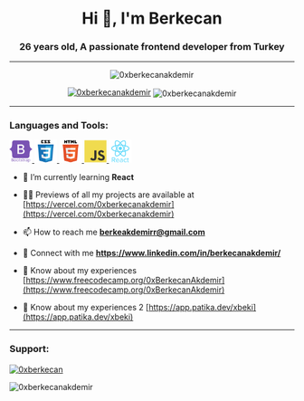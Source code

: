 <h1 align="center">Hi 👋, I'm Berkecan</h1>
<h3 align="center">26 years old, A passionate frontend developer from Turkey</h3>
<hr>
<p align="center"> <img src="https://komarev.com/ghpvc/?username=0xberkecanakdemir&label=Profile%20views&color=0e75b6&style=flat" alt="0xberkecanakdemir" /> </p>
<div>
<p align="center"> <a href="https://github.com/ryo-ma/github-profile-trophy"><img src="https://github-profile-trophy.vercel.app/?username=0xberkecanakdemir" alt="0xberkecanakdemir" /></a>
<img align="center" src="https://github-readme-stats.vercel.app/api/top-langs?username=0xberkecanakdemir&show_icons=true&locale=en&layout=compact" alt="0xberkecanakdemir" />
</div>
<hr>
<h3 align="left">Languages and Tools:</h3>
<p align="left" style="border"> <a href="https://getbootstrap.com" target="_blank" rel="noreferrer"> <img src="https://raw.githubusercontent.com/devicons/devicon/master/icons/bootstrap/bootstrap-plain-wordmark.svg" alt="bootstrap" width="40" height="40"/> </a> <a href="https://www.w3schools.com/css/" target="_blank" rel="noreferrer"> <img src="https://raw.githubusercontent.com/devicons/devicon/master/icons/css3/css3-original-wordmark.svg" alt="css3" width="40" height="40"/> </a> <a href="https://www.w3.org/html/" target="_blank" rel="noreferrer"> <img src="https://raw.githubusercontent.com/devicons/devicon/master/icons/html5/html5-original-wordmark.svg" alt="html5" width="40" height="40"/> </a> <a href="https://developer.mozilla.org/en-US/docs/Web/JavaScript" target="_blank" rel="noreferrer"> <img src="https://raw.githubusercontent.com/devicons/devicon/master/icons/javascript/javascript-original.svg" alt="javascript" width="40" height="40"/> </a> <a href="https://reactjs.org/" target="_blank" rel="noreferrer"> <img src="https://raw.githubusercontent.com/devicons/devicon/master/icons/react/react-original-wordmark.svg" alt="react" width="40" height="40"/> </a> </p>

- 🌱 I’m currently learning <strong>React</strong>

- 👨‍💻 Previews of all my projects are available at [https://vercel.com/0xberkecanakdemir](https://vercel.com/0xberkecanakdemir)

- 📫 How to reach me **berkeakdemirr@gmail.com**

- 💼 Connect with me **https://www.linkedin.com/in/berkecanakdemir/**

- 📄 Know about my experiences [https://www.freecodecamp.org/0xBerkecanAkdemir](https://www.freecodecamp.org/0xBerkecanAkdemir)

- 📄 Know about my experiences 2 [https://app.patika.dev/xbeki](https://app.patika.dev/xbeki)

<hr>
<h3 align="left"><strong>Support:</strong></h3>
<p><a href="https://www.buymeacoffee.com/0xberkecan"> <img align="center" src="https://cdn.buymeacoffee.com/buttons/v2/default-yellow.png" height="50" width="210" alt="0xberkecan" /></a></p>

<p><img align="left" src="https://github-readme-streak-stats.herokuapp.com/?user=0xberkecanakdemir&" alt="0xberkecanakdemir" /></p>
